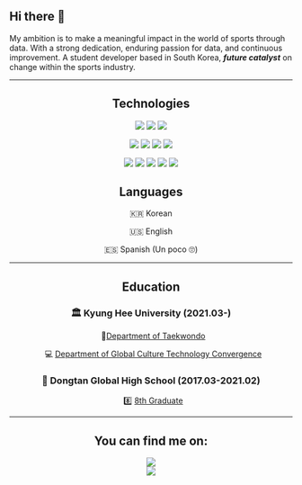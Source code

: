 ## Hi there 👋
 My ambition is to make a meaningful impact in the world of sports through data.            With a strong dedication, enduring passion for data, and continuous improvement.
    A student developer based in South Korea, ***future catalyst*** on change within the sports industry.


---
<div align="center">

 ## Technologies
 
<img src="https://img.shields.io/badge/Python-3776AB?style=for-the-badge&logo=Python&logoColor=white"> <img src="https://img.shields.io/badge/c++-00599C?style=for-the-badge&logo=c++%2B%2B&logoColor=white"> <img src="https://img.shields.io/badge/c-A8B9CC?style=for-the-badge&logo=c%2B%2B&logoColor=white">

<img src="https://img.shields.io/badge/numpy-013243?style=for-the-badge&logo=numpy&logoColor=white"> <img src="https://img.shields.io/badge/pandas-150458?style=for-the-badge&logo=pandas&logoColor=white"> <img src="https://img.shields.io/badge/scikitlearn-F7931E?style=for-the-badge&logo=scikit-learn&logoColor=white"> <img src="https://img.shields.io/badge/tensorflow-FF6F00?style=for-the-badge&logo=tensorflow&logoColor=white">

<img src="https://img.shields.io/badge/figma-F24E1E?style=for-the-badge&logo=figma&logoColor=white"> <img src="https://img.shields.io/badge/github-181717?style=for-the-badge&logo=github&logoColor=white"> <img src="https://img.shields.io/badge/git-F05032?style=for-the-badge&logo=git&logoColor=white"> <img src="https://img.shields.io/badge/notion-000000?style=for-the-badge&logo=notion&logoColor=white"> <img src="https://img.shields.io/badge/discord-5865F2?style=for-the-badge&logo=discord&logoColor=white">

## Languages

🇰🇷 Korean

🇺🇸 English

🇪🇸 Spanish (Un poco 🙄)

___
## Education

### 🏛 Kyung Hee University (2021.03-)

    🥋[Department of Taekwondo](http://sports.khu.ac.kr/)

    💻 [Department of Global Culture Technology Convergence](http://gctc.khu.ac.kr/index.do)
### 🏫 Dongtan Global High School (2017.03-2021.02)

    8️⃣ [8th Graduate](https://www.dtg.hs.kr/sys/)

___
## You can find me on:

<aside>
<a href="https://radical-rose-e39.notion.site/Suhyun-Cho-7ed97bc2a4b444abbd44cb6a0cf085dc?pvs=4" target="_blank"><img src="https://img.shields.io/badge/notion-000000?style=for-the-badge&logo=notion&logoColor=white"> 

</aside>

<aside>
<a href="http://instagram.com/suyhnu" target="_blank"><img src="https://img.shields.io/badge/instagram-E4405F?style=for-the-badge&logo=instagram&logoColor=white"> 
</aside>

<aside>

</div>


<!--
**SOOsuhyuncho/SOOsuhyuncho** is a ✨ _special_ ✨ repository because its `README.md` (this file) appears on your GitHub profile.

Here are some ideas to get you started:

- 🔭 I’m currently working on ...
- 🌱 I’m currently learning ...
- 👯 I’m looking to collaborate on ...
- 🤔 I’m looking for help with ...
- 💬 Ask me about ...
- 📫 How to reach me: ...
- 😄 Pronouns: ...
- ⚡ Fun fact: ...
-->
